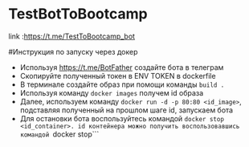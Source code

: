 # TestBotToBootcamp
link :https://t.me/TestToBootcamp_bot

#Инструкция по запуску через докер

* Используя https://t.me/BotFather создайте бота в телеграм
* Скопируйте полученный токен в ENV TOKEN в dockerfile
* В терминале создайте образ при помощи команды ```build .```
* Используя команду ```docker images``` получем id образа
* Далее, используем команду ```docker run -d -p 80:80 <id_image>```, подставляя полученный на прошлом шаге id, запускаем бота
* Для остановки бота воспользуйтесь командой ```docker stop <id_container>. id контейнера можно получить воспользовавшись командой ```docker stop```

